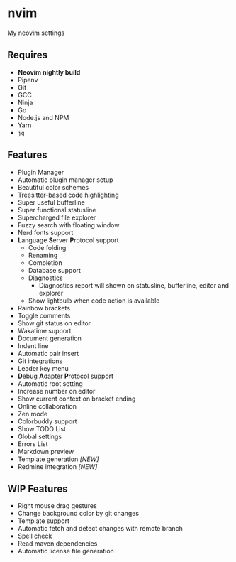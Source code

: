 # nvim
My neovim settings

## Requires

- **Neovim nightly build**
- Pipenv
- Git
- GCC
- Ninja
- Go
- Node.js and NPM
- Yarn
- `jq`

## Features

- Plugin Manager
- Automatic plugin manager setup
- Beautiful color schemes
- Treesitter-based code highlighting
- Super useful bufferline
- Super functional statusline
- Supercharged file explorer
- Fuzzy search with floating window
- Nerd fonts support
- **L**anguage **S**erver **P**rotocol support
	- Code folding
	- Renaming
	- Completion
	- Database support
	- Diagnostics
		- Diagnostics report will shown on statusline, bufferline, editor and explorer
	- Show lightbulb when code action is available
- Rainbow brackets
- Toggle comments
- Show git status on editor
- Wakatime support
- Document generation
- Indent line
- Automatic pair insert
- Git integrations
- Leader key menu
- **D**ebug **A**dapter **P**rotocol support
- Automatic root setting
- Increase number on editor
- Show current context on bracket ending
- Online collaboration
- Zen mode
- Colorbuddy support
- Show TODO List
- Global settings
- Errors List
- Markdown preview
- Template generation *[NEW]*
- Redmine integration *[NEW]*

## WIP Features

- Right mouse drag gestures
- Change background color by git changes
- Template support
- Automatic fetch and detect changes with remote branch
- Spell check
- Read maven dependencies
- Automatic license file generation

